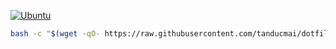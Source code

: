 [![Ubuntu](https://img.shields.io/badge/Ubuntu-E95420?style=for-the-badge\&logo=ubuntu\&logoColor=white)](https://docs.github.com/en/actions/reference/workflow-syntax-for-github-actions#jobsjob_idruns-on)

```bash
bash -c "$(wget -qO- https://raw.githubusercontent.com/tanducmai/dotfiles/master/scripts/bootstrap)"
```
